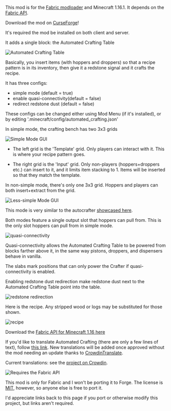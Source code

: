 This mod is for the [Fabric modloader](https://www.fabricmc.net/) and Minecraft 1.16.1. It depends on the [Fabric API](https://www.curseforge.com/minecraft/mc-mods/fabric-api/files/all?filter-game-version=1738749986%3a70886). 

Download the mod on [CurseForge](https://www.curseforge.com/minecraft/mc-mods/automated-crafting)!

It's required the mod be installed on both client and server. 

It adds a single block: the Automated Crafting Table

![Automated Crafting Table](https://shft.cl/img/l/lh6.googleusercontent.com-4257019419025668.png)

Basically, you insert items (with hoppers and droppers) so that a recipe pattern is in its inventory, then give it a redstone signal and it crafts the recipe. 

It has three configs:
- simple mode (default = true)
- enable quasi-connectivity(default = false)
- redirect redstone dust (default = false)


These configs can be changed either using Mod Menu (if it's installed), or by editing '.minecraft/config/automated_crafting.json'

In simple mode, the crafting bench has two 3x3 grids

![Simple Mode GUI](https://shft.cl/img/l/lh3.googleusercontent.com-3729351876759961.png)

- The left grid is the 'Template' grid. Only players can interact with it. This is where your recipe pattern goes. 

- The right grid is the 'Input' grid. Only non-players (hoppers+droppers etc.) can insert to it, and it limits item stacking to 1. Items will be inserted so that they match the template. 

In non-simple mode, there's only one 3x3 grid. Hoppers and players can both insert+extract from the grid. 

![Less-simple Mode GUI](https://shft.cl/img/l/lh6.googleusercontent.com-3729755174563747.png)

This mode is very similar to the autocrafter [showcased here](https://www.youtube.com/watch?v=2_HL309IZ0M).

Both modes feature a single output slot that hoppers can pull from. This is the only slot hoppers can pull from in simple mode. 

![quasi-connectivity](https://shft.cl/img/l/lh3.googleusercontent.com-3729789011976985.png)

Quasi-connectivity allows the Automated Crafting Table to be powered from blocks farther above it, in the same way pistons, droppers, and dispensers behave in vanilla. 

The slabs mark positions that can only power the Crafter if quasi-connectivity is enabled. 

Enabling redstone dust redirection make redstone dust next to the Automated Crafting Table point into the table. 

![redstone redirection](https://lh3.googleusercontent.com/htZi6YomFySjcSAnroeg9vps6a4smwcjK-Tw_a8ONQpXVSnd4Sr731sryXJFixfU9kyROxpdE1qfVLVdTm2oLsQxDf-tvaAca8Yp0TvXpp52gLlAS_K9AlievEYPfQOnjREBocxXmWP6JWy-DwbHbQEuZ4emWITJwS2TrG2OOUjTZjQAjp15TY0GI1CXacWEHXbpx4RajjH_e-1P9VCFpwPXn5oDfwMBgKSYu8ejNRLPrYAP2821rmvb8CXnwpZHwkOPX86uqviD534bcZVrkHZom4WNolpS9Ga9cbByBTO054htkFN5kBfDzwXTQx8SteFecEU20j8kVnvOO79IWKnFMUbFwycfVfbAKKMYh-HY9brfv965dC1ngWi3VCGZlgstXxc6BbmdMdRKsBVZj8RdGuwFg-zeZ8RhIbPYyu7pzpIz2x9kN1LVmt2ENwxFMgvNzewcUDXZ4WyD6YP8N-aVqIU6yFYZVkOJGtO7TUc_e8Nw-30QgUBXRvXb3DVW-OKm1cZM0xHNgH4lFzn6lCeIm82cksojeLDuUFNFRg2bVPSmBWwWH4oYAjxK-kLceezwVNNux2UudbuLpFEaJ67Feq4gVjHmMrgqmtDN8Pud39BzUE9kB9UcMcoxR0atW7rNh26WJiJEKj4v2tNpnxU2zTjLsl8GgOhdtNVZ55SbJ0_xxw6VeXDCwakeTRHwlOG1=w800-h500-k-ft)

Here is the recipe. Any stripped wood or logs may be substituted for those shown. 

![recipe](https://lh3.googleusercontent.com/yMvEWd7sOwhxDpsvlEQBXdFwX-fpwG_T3tlITGYNfR6CM2s3s55X9sudybASEHdABbx5g2D1TiUaM0Iv2BbMgYoD2WrjN3pY5LPYOZooKUfJ8nHv6KZQYHvBTeJxoRR9OmNuEPp1PZ14cGbeFe8HWWVKOfThhd3spf_Xr2qmjnD8kX8I0ig_x83IyRwQd6kg7adwtqyPWw7TPkmqZS6Mt5WMQTjVvPJJI1MB5ay5vx4oer-hR_W69_qAiGgpNrL9vCsM841SzFLz6hmWKhwpJHb56vM8T_4QOH2j1TdJUpQBl_Z0mocSdKp2OZbK0mmgKc_h6EY5mnkDD8VE3a_QaYWo_-BemUGUeUdcrjK0FtBX_VTkckVTN4InuOGd4HhkiyUSgbDjspuhoJJRP3HbOB0CPwXmgIVpTcPJRwBTYYWED0EaxEB_f68SyfXquifo-Xd51CDdFMMvaRKYY7atVm0YJWkdA61hxKcaeQSoJ2ecjGyJ6chtMaAbOOaPYI-OwYRRvjQ7ZNeIQCCEY6XJFGqjAAF3RI0KoUJvNZJtYIYkJmL6ZZk88Dr2SeH3w8-kmHUiT-ElGtSIVVPmfWDdVijYZ-0IJOvS6aB2msOUa2qgTzTMgdscwpa4ez97gF9ryosw_bcqQML0ejzaJhRa2Ep-LC_e7gLnxk3KL4ztlUR9An7E8lq4-2yOlBu6gM4qTOB9=w800-h500-k-ft)

Download the [Fabric API for Minecraft 1.16 here](https://www.curseforge.com/minecraft/mc-mods/fabric-api/files/all?filter-game-version=1738749986%3a70886)

If you'd like to translate Automated Crafting (there are only a few lines of text), follow [this link](https://crowdin.com/project/automated-crafting/invite/public?show_welcome&d=7cb1dffc5b0599098e3af7b97b3d23261277556). New translations will be added once approved without the mod needing an update thanks to [CrowdinTranslate](https://github.com/gbl/CrowdinTranslate).

Current translations: see the [project on Crowdin](https://crowdin.com/project/automated-crafting). 

![Requires the Fabric API](https://i.imgur.com/Ol1Tcf8.png)

This mod is only for Fabric and I won't be porting it to Forge. The license is [MIT](https://will-lucic.mit-license.org/), however, so anyone else is free to port it. 

I'd appreciate links back to this page if you port or otherwise modify this project, but links aren't required. 
